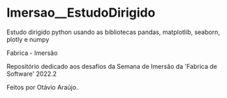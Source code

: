 # Imersao__EstudoDirigido
 Estudo dirigido python usando as bibliotecas pandas, matplotlib, seaborn, plotly e numpy

Fabrica - Imersão

Repositório dedicado aos desafios da Semana de Imersão da 'Fabrica de Software' 2022.2

Feitos por Otávio Araújo.
